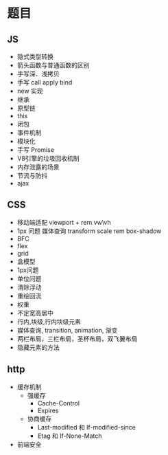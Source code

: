 # 题目

## JS

- 隐式类型转换
- 箭头函数与普通函数的区别
- 手写深、浅拷贝
- 手写 call apply bind
- new 实现
- 继承
- 原型链
- this
- 闭包
- 事件机制
- 模块化
- 手写 Promise
- V8引擎的垃圾回收机制
- 内存泄露的场景
- 节流与防抖
- ajax

## CSS

- 移动端适配
    viewport + rem
    vw\vh
- 1px 问题
    媒体查询
    transform scale
    rem
    box-shadow
- BFC
- flex
- grid
- 盒模型
- 1px问题
- 单位问题
- 清除浮动
- 重绘回流
- 权重
- 不定宽高居中
- 行内,块级,行内块级元素
- 媒体查询, transition, animation, 渐变
- 两栏布局，三栏布局，圣杯布局，双飞翼布局
- 隐藏元素的方法

## http

- 缓存机制
    - 强缓存
        - Cache-Control
        - Expires
    - 协商缓存
        - Last-modified 和 If-modified-since
        - Etag 和 If-None-Match
- 前端安全